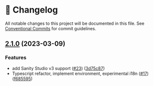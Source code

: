 <!-- markdownlint-disable --><!-- textlint-disable -->

# 📓 Changelog

All notable changes to this project will be documented in this file. See
[Conventional Commits](https://conventionalcommits.org) for commit guidelines.

## [2.1.0](https://github.com/sanity-io/contentful-to-sanity/compare/v2.0.1...v2.1.0) (2023-03-09)

### Features

- add Sanity Studio v3 support ([#23](https://github.com/sanity-io/contentful-to-sanity/issues/23)) ([3d75c87](https://github.com/sanity-io/contentful-to-sanity/commit/3d75c87932760c9a8a1c54dbcc44600c15b164d3))
- Typescript refactor, implement environment, experimental i18n ([#17](https://github.com/sanity-io/contentful-to-sanity/issues/17)) ([f685595](https://github.com/sanity-io/contentful-to-sanity/commit/f6855954bf634551181900113155a88718abeb58))
